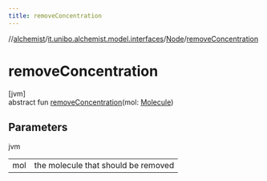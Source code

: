 ```yaml
---
title: removeConcentration
---
```

//[alchemist](../../../index.html)/[it.unibo.alchemist.model.interfaces](../index.html)/[Node](index.html)/[removeConcentration](remove-concentration.html)



# removeConcentration



[jvm]\
abstract fun [removeConcentration](remove-concentration.html)(mol: [Molecule](../-molecule/index.html))



## Parameters


jvm

| | |
|---|---|
| mol | the molecule that should be removed |




